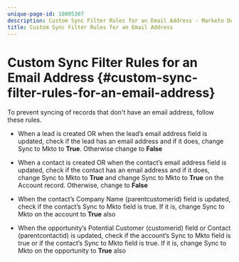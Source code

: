 ```yaml
---
unique-page-id: 10095307
description: Custom Sync Filter Rules for an Email Address - Marketo Docs - Product Documentation
title: Custom Sync Filter Rules for an Email Address
---
```


# Custom Sync Filter Rules for an Email Address {#custom-sync-filter-rules-for-an-email-address}

To prevent syncing of records that don't have an email address, follow these rules.

* When a lead is created OR when the lead’s email address field is updated, check if the lead has an email address and if it does, change Sync to Mkto to **True**. Otherwise change to **False**

* When a contact is created OR when the contact’s email address field is updated, check if the contact has an email address and if it does, change Sync to Mkto to **True** and change Sync to Mkto to **True** on the Account record. Otherwise, change to **False**

* When the contact’s Company Name (parentcustomerid) field is updated, check if the contact’s Sync to Mkto field is true. If it is, change Sync to Mkto on the account to **True** also
* When the opportunity’s Potential Customer (customerid) field or Contact (parentcontactid) is updated, check if the account’s Sync to Mkto field is true or if the contact’s Sync to Mkto field is true. If it is, change Sync to Mkto on the opportunity to **True** also
